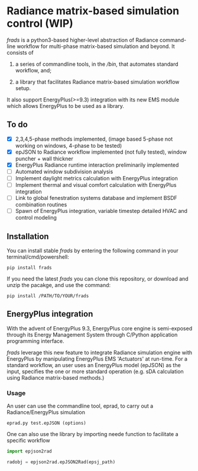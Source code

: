 # Radiance matrix-based simulation control (WIP)

_frads_ is a python3-based higher-level abstraction of Radiance command-line workflow for multi-phase matrix-based simulation and beyond. It consists of

1) a series of commandline tools, in the _/bin_, that automates standard workflow, and;

2) a library that facilitates Radiance matrix-based simulation workflow setup.

It also support EnergyPlus(>=9.3) integration with its new EMS module which allows EnergyPlus to be used as a library.

## To do
- [x] 2,3,4,5-phase methods implemented, (image based 5-phase not working on windows, 4-phase to be tested)
- [x] epJSON to Radiance workflow implemented (not fully tested), window puncher + wall thickner
- [x] EnergyPlus Radiance runtime interaction preliminarily implemented
- [ ] Automated window subdivision analysis
- [ ] Implement daylight metrics calculation with EnergyPlus integration
- [ ] Implement thermal and visual comfort calculation with EnergyPlus integration
- [ ] Link to global fenestration systems database and implement BSDF combination routines
- [ ] Spawn of EnergyPlus integration, variable timestep detailed HVAC and control modeling

## Installation

You can install stable _frads_ by entering the following command in your terminal/cmd/powershell:

```
pip install frads
```
If you need the latest _frads_ you can clone this repository, or download and unzip the pacakge, and use the command:
```
pip install /PATH/TO/YOUR/frads
```


## EnergyPlus integration
With the advent of EnergyPlus 9.3, EnergyPlus core engine is semi-exposed through its Energy Management System through C/Python application programming interface.

_frads_ leverage this new feature to integrate Radiance simulation engine with EnergyPlus by manipulating EnergyPlus EMS 'Actuators' at run-time. For a standard workflow, an user uses an EnergyPlus model (epJSON) as the input, specifies the one or more standard operation (e.g. sDA calculation using Radiance matrix-based methods.)
### Usage
An user can use the commandline tool, eprad, to carry out a Radiance/EnergyPlus simulation
```
eprad.py test.epJSON (options)
```
One can also use the library by importing neede function to facilitate a specific workflow
```python
import epjson2rad

radobj = epjson2rad.epJSON2Rad(epsj_path)
```
